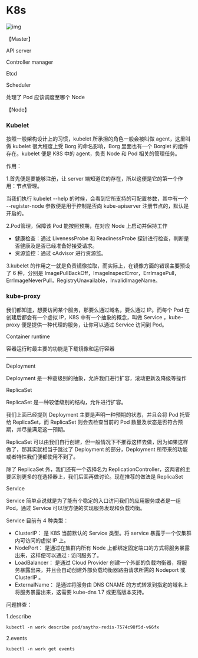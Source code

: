 # K8s

![img](https://cdn.nlark.com/yuque/0/2023/png/376699/1696562836677-350a6633-13e3-4586-80fe-776d69334b87.png)



【Master】

API server



Controller manager



Etcd



Scheduler

处理了 Pod 应该调度至哪个 Node





【Node】

### Kubelet

按照一般架构设计上的习惯，kubelet 所承担的角色一般会被叫做 agent，这里叫做 kubelet 很大程度上受 Borg 的命名影响，Borg 里面也有一个 Borglet 的组件存在。kubelet 便是 K8S 中的 agent，负责 Node 和 Pod 相关的管理任务。



作用：

1.首先便是要能够注册，让 server 端知道它的存在，所以这便是它的第一个作用：节点管理。

当我们执行 kubelet --help 的时候，会看到它所支持的可配置参数，其中有一个 --register-node 参数便是用于控制是否向 kube-apiserver 注册节点的，默认是开启的。

2.Pod管理，保障该 Pod 能按照预期，在对应 Node 上启动并保持工作

- 健康检查：通过 LivenessProbe 和 ReadinessProbe 探针进行检查，判断是否健康及是否已经准备好接受请求。
- 资源监控：通过 cAdvisor 进行资源监。

3.kubelet 的作用之一就是负责镜像拉取，而实际上，在镜像方面的错误主要预设了 6 种，分别是 ImagePullBackOff，ImageInspectError，ErrImagePull，ErrImageNeverPull，RegistryUnavailable，InvalidImageName。





### kube-proxy

我们都知道，想要访问某个服务，那要么通过域名，要么通过 IP。而每个 Pod 在创建后都会有一个虚拟 IP，K8S 中有一个抽象的概念，叫做 Service ，kube-proxy 便是提供一种代理的服务，让你可以通过 Service 访问到 Pod。



Container runtime

容器运行时最主要的功能是下载镜像和运行容器





------

Deployment

Deployment 是一种高级别的抽象，允许我们进行扩容，滚动更新及降级等操作



ReplicaSet

ReplicaSet 是一种较低级别的结构，允许进行扩容。

我们上面已经提到 Deployment 主要是声明一种预期的状态，并且会将 Pod 托管给 ReplicaSet，而 ReplicaSet 则会去检查当前的 Pod 数量及状态是否符合预期，并尽量满足这一预期。

ReplicaSet 可以由我们自行创建，但一般情况下不推荐这样去做，因为如果这样做了，那其实就相当于跳过了 Deployment 的部分，Deployment 所带来的功能或者特性我们便都使用不到了。

除了 ReplicaSet 外，我们还有一个选择名为 ReplicationController，这两者的主要区别更多的在选择器上，我们后面再做讨论。现在推荐的做法是 ReplicaSet



Service

Service 简单点说就是为了能有个稳定的入口访问我们的应用服务或者是一组 Pod。通过 Service 可以很方便的实现服务发现和负载均衡。



Service 目前有 4 种类型：

- ClusterIP： 是 K8S 当前默认的 Service 类型。将 service 暴露于一个仅集群内可访问的虚拟 IP 上。
- NodePort： 是通过在集群内所有 Node 上都绑定固定端口的方式将服务暴露出来，这样便可以通过 <NodeIP>:<NodePort> 访问服务了。
- LoadBalancer： 是通过 Cloud Provider 创建一个外部的负载均衡器，将服务暴露出来，并且会自动创建外部负载均衡器路由请求所需的 Nodeport 或 ClusterIP 。
- ExternalName： 是通过将服务由 DNS CNAME 的方式转发到指定的域名上将服务暴露出来，这需要 kube-dns 1.7 或更高版本支持。







问题排查：

1.describe

```
kubectl -n work describe pod/saythx-redis-7574c98f5d-v66fx
```



2.events

```
kubectl -n work get events
```
